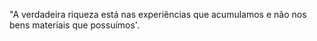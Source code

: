 "A verdadeira riqueza está nas experiências que acumulamos e não nos bens materiais que possuímos'.
